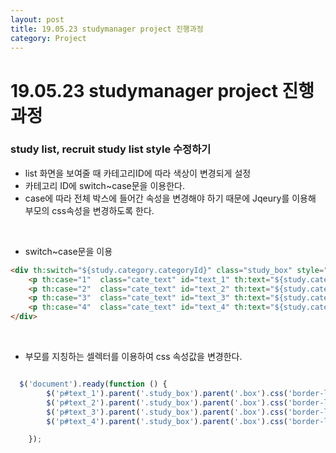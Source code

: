 ```yaml
---
layout: post
title: 19.05.23 studymanager project 진행과정
category: Project
---
```


# 19.05.23 studymanager project 진행과정
### study list, recruit study list style 수정하기
- list 화면을 보여줄 때 카테고리ID에 따라 색상이 변경되게 설정
- 카테고리 ID에 switch~case문을 이용한다.
- case에 따라 전체 박스에 들어간 속성을 변경해야 하기 때문에 Jqeury를 이용해 부모의 css속성을 변경하도록 한다.

<br>



- switch~case문을 이용

```html
<div th:switch="${study.category.categoryId}" class="study_box" style="width:15%; float: left;">
    <p th:case="1"  class="cate_text" id="text_1" th:text="${study.category.categoryName}">recruitContent</p>
    <p th:case="2"  class="cate_text" id="text_2" th:text="${study.category.categoryName}">recruitContent</p>
    <p th:case="3"  class="cate_text" id="text_3" th:text="${study.category.categoryName}">recruitContent</p>
    <p th:case="4"  class="cate_text" id="text_4" th:text="${study.category.categoryName}">recruitContent</p>
</div>


```

<br>

- 부모를 지칭하는 셀렉터를 이용하여 css 속성값을 변경한다.

```javascript

  $('document').ready(function () {
        $('p#text_1').parent('.study_box').parent('.box').css('border-left', '5px solid #ffcd00');
        $('p#text_2').parent('.study_box').parent('.box').css('border-left', '5px solid green');
        $('p#text_3').parent('.study_box').parent('.box').css('border-left', '5px solid rebeccapurple');
        $('p#text_4').parent('.study_box').parent('.box').css('border-left', '5px solid darkblue');

    });


```


